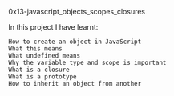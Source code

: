 0x13-javascript_objects_scopes_closures

In this project I have learnt:

    How to create an object in JavaScript
    What this means
    What undefined means
    Why the variable type and scope is important
    What is a closure
    What is a prototype
    How to inherit an object from another
